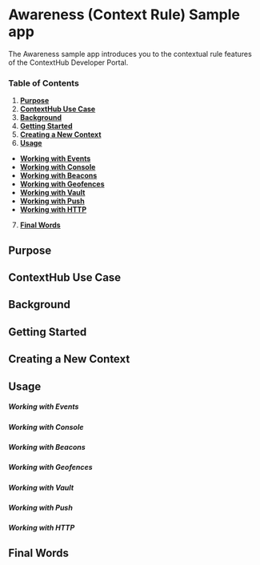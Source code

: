# Awareness (Context Rule) Sample app

The Awareness sample app introduces you to the contextual rule features of the ContextHub Developer Portal.

### Table of Contents

1. **[Purpose](#purpose)**
2. **[ContextHub Use Case](#contexthub-use-case)**
3. **[Background](#background)**
4. **[Getting Started](#getting-started)**
5. **[Creating a New Context](#creating-a-new-context)**
6. **[Usage](#usage)**
  - **[Working with Events](#working-with-beacons)**
  - **[Working with Console](#working-with-beacons)**
  - **[Working with Beacons](#working-with-beacons)**
  - **[Working with Geofences](#working-with-beacons)**
  - **[Working with Vault](#working-with-beacons)**
  - **[Working with Push](#working-with-beacons)**
  - **[Working with HTTP](#working-with-beacons)**
7. **[Final Words](#final-words)**

## Purpose

## ContextHub Use Case

## Background

## Getting Started

## Creating a New Context

## Usage

##### Working with Events

##### Working with Console

##### Working with Beacons

##### Working with Geofences

##### Working with Vault

##### Working with Push

##### Working with HTTP

## Final Words